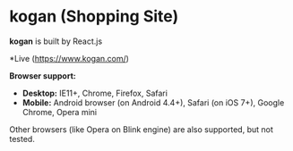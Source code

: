 # kogan (Shopping Site)

**kogan** is built by React.js

*Live (https://www.kogan.com/)


**Browser support:**

+ **Desktop:** IE11+, Chrome, Firefox, Safari
+ **Mobile:** Android browser (on Android 4.4+), Safari (on iOS 7+), Google Chrome, Opera mini

Other browsers (like Opera on Blink engine) are also supported, but not tested.

